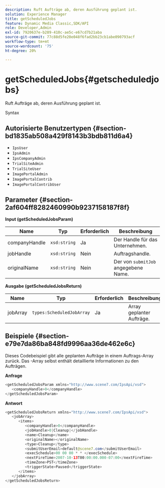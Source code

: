 ```yaml
---
description: Ruft Aufträge ab, deren Ausführung geplant ist.
solution: Experience Manager
title: getScheduledJobs
feature: Dynamic Media Classic,SDK/API
role: Developer,Admin
exl-id: 7920637e-b289-410c-ae5c-e67cd7b21aba
source-git-commit: 77c88d5fe20e048f6fad2bb23cb1abe090793acf
workflow-type: tm+mt
source-wordcount: '75'
ht-degree: 20%

---
```


# getScheduledJobs{#getscheduledjobs}

Ruft Aufträge ab, deren Ausführung geplant ist.

Syntax

## Autorisierte Benutzertypen {#section-bd1835ab508a429f8143b3bdb811d6a4}

* `IpsUser`
* `IpsAdmin`
* `IpsCompanyAdmin`
* `TrialSiteAdmin`
* `TrialSiteUser`
* `ImagePortalAdmin`
* `ImagePortalContrib`
* `ImagePortalContribUser`

## Parameter {#section-2af604ff8282460990b9237158187f8f}

**Input (getScheduledJobsParam)**

| Name | Typ | Erforderlich | Beschreibung |
|---|---|---|---|
| companyHandle | `xsd:string` | Ja | Der Handle für das Unternehmen. |
| jobHandle | `xsd:string` | Nein | Auftragshandle. |
| originalName | `xsd:string` | Nein | Der von `submitJob` angegebene Name. |

**Ausgabe (getScheduledJobsReturn)**

| Name | Typ | Erforderlich | Beschreibung |
|---|---|---|---|
| jobArray | `types:ScheduledJobArray` | Ja | Array geplanter Aufträge. |

## Beispiele {#section-e79e7da86ba848fd9996aa36de462e6c}

Dieses Codebeispiel gibt alle geplanten Aufträge in einem Auftrags-Array zurück. Das -Array selbst enthält detaillierte Informationen zu den Aufträgen.

**Anfrage**

```java
<getScheduledJobsParam xmlns="http://www.scene7.com/IpsApi/xsd">
   <companyHandle>0</companyHandle>
</getScheduledJobsParam>
```

**Antwort**

```java
<getScheduledJobsReturn xmlns="http://www.scene7.com/IpsApi/xsd">
   <jobArray>
      <items>
         <companyHandle>0</companyHandle>
         <jobHandle>0|Cleanup|</jobHandle>
         <name>Cleanup</name>
         <originalName></originalName>
         <type>Cleanup</type>
         <submitUserEmail>default@scene7.com</submitUserEmail>
         <execSchedule>00 00 00 * * </execSchedule>
         <nextFireTime>2007-10-13T00:00:00.000-07:00</nextFireTime>
         <timeZone>PST</timeZone>
         <triggerState>Paused</triggerState>
      </items>
   </jobArray>
</getScheduledJobsReturn>
```
